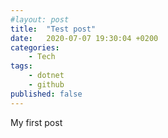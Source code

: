 ```yaml
---
#layout: post
title:  "Test post"
date:   2020-07-07 19:30:04 +0200
categories:
    - Tech
tags:
    - dotnet
    - github
published: false
---
```

My first post
